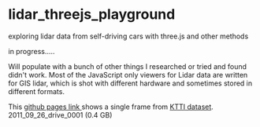 # lidar_threejs_playground
exploring lidar data from self-driving cars with three.js and other methods

in progress.....

Will populate with a bunch of other things I researched or tried and found didn't work. Most of the JavaScript only viewers for Lidar data are written for GIS lidar, which is shot with different hardware and sometimes stored in different formats. 

This <a href="https://justingosses.github.io/lidar_threejs_playground/"> github pages link </a> shows a single frame from <a href="http://www.cvlibs.net/datasets/kitti/raw_data.php"> KTTI dataset</a>. 2011_09_26_drive_0001 (0.4 GB) 
